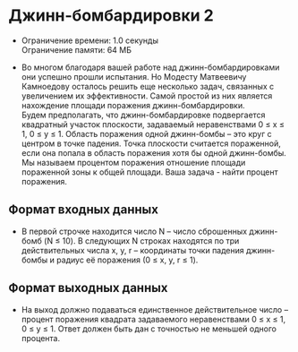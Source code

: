 # Джинн-бомбардировки 2
* Ограничение времени: 1.0 секунды \
Ограничение памяти: 64 МБ

* Во многом благодаря вашей работе над джинн-бомбардировками они успешно прошли испытания. Но Модесту Матвеевичу Камноедову осталось решить еще несколько задач, связанных с увеличением их эффективности. Самой простой из них является нахождение площади поражения джинн-бомбардировки. \
Будем предполагать, что джинн-бомбардировке подвергается квадратный участок плоскости, задаваемый неравенствами 0 ≤ x ≤ 1, 0 ≤ y ≤ 1. Область поражения одной джинн-бомбы – это круг с центром в точке падения. Точка плоскости считается пораженной, если она попала в область поражения хотя бы одной джинн-бомбы. Мы называем процентом поражения отношение площади пораженной зоны к общей площади. Ваша задача - найти процент поражения.

## Формат входных данных
* В первой строчке находится число N – число сброшенных джинн-бомб (N ≤ 10). В следующих N строках находятся по три действительных числа x, y, r – координаты точки падения джинн-бомбы и радиус её поражения (0 ≤ x, y, r ≤ 1).

## Формат выходных данных
* На выход должно подаваться единственное действительное число – процент поражения квадрата задаваемого неравенствами 0 ≤ x ≤ 1, 0 ≤ y ≤ 1. Ответ должен быть дан с точностью не меньшей одного процента.